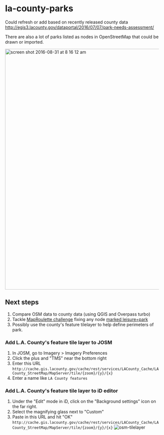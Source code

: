 # la-county-parks
Could refresh or add based on recently released county data http://egis3.lacounty.gov/dataportal/2016/07/07/park-needs-assessment/

There are also a lot of parks listed as nodes in OpenStreetMap that could be drawn or imported.



<img width="787" alt="screen shot 2016-08-31 at 8 16 12 am" src="https://cloud.githubusercontent.com/assets/695934/18134445/45c29184-6f53-11e6-89db-372e0fec3cb0.png">

## Next steps
1. Compare OSM data to county data (using QGIS and Overpass turbo)
2. Tackle [MapRoulette challenge](http://maproulette.org/map/500) fixing any node [marked leisure=park](http://overpass-turbo.eu/s/i7M)
3. Possibly use the county's feature tilelayer to help define perimeters of park.

### Add L.A. County's feature tile layer to JOSM
1. In JOSM, go to Imagery > Imagery Preferences
2. Click the plus and "TMS" near the bottom right
3. Enter this URL `http://cache.gis.lacounty.gov/cache/rest/services/LACounty_Cache/LACounty_StreetMap/MapServer/tile/{zoom}/{y}/{x}`
4. Enter a name like `LA County features`

### Add L.A. County's feature tile layer to iD editor
1. Under the "Edit" mode in iD, click on the "Background settings" icon on the far right.
2. Select the magnifying glass next to "Custom"
3. Paste in this URL and hit "OK" `http://cache.gis.lacounty.gov/cache/rest/services/LACounty_Cache/LACounty_StreetMap/MapServer/tile/{zoom}/{y}/{x}`
![osm-tilelayer](https://cloud.githubusercontent.com/assets/695934/18134836/a71b9448-6f54-11e6-9e96-fae3df0e249c.gif)
